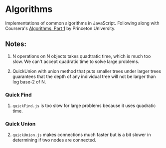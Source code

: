 # Algorithms

Implementations of common algorithms in JavaScript. Following along with Coursera's [Algorithms, Part 1](https://www.coursera.org/learn/algorithms-part1/home/welcome) by Princeton University.

## Notes:

1. N operations on N objects takes quadtratic time, which is much too slow. We can't accept quadratic time to solve large problems.

2. QuickUnion with union method that puts smaller trees under larger trees guarantees that the depth of any individual tree will not be larger than log base-2 of N.

### Quick Find

1. `quickFind.js` is too slow for large problems because it uses quadratic time.

### Quick Union

2. `quickUnion.js` makes connections much faster but is a bit slower in determining if two nodes are connected.